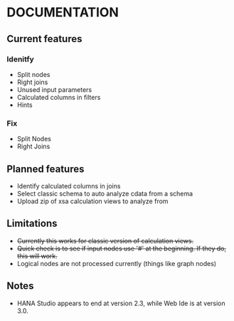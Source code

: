 # DOCUMENTATION


## Current features

### Idenitfy
  - Split nodes
  - Right joins
  - Unused input parameters
  - Calculated columns in filters
  - Hints

### Fix
- Split Nodes
- Right Joins

## Planned features
  - Identify calculated columns in joins
  - Select classic schema to auto analyze cdata from a schema
  - Upload zip of xsa calculation views to analyze from

## Limitations
- ~~Currently this works for classic version of calculation views.~~
- ~~Quick check is to see if input nodes use '#' at the beginning. If they do, this will work.~~
- Logical nodes are not processed currently (things like graph nodes)

## Notes
- HANA Studio appears to end at version 2.3, while Web Ide is at version 3.0.